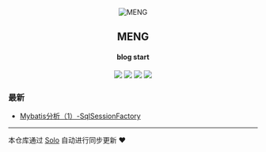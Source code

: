 <p align="center"><img alt="MENG" src="https://property-liefeng.oss-cn-shenzhen.aliyuncs.com/TEST/hzwy_property/20190831/20190831103035cuKCyLpr.png"></p><h2 align="center">
MENG
</h2>

<h4 align="center">blog start</h4>
<p align="center"><a title="MENG" target="_blank" href="https://github.com/huhoudong/solo-blog"><img src="https://img.shields.io/github/last-commit/huhoudong/solo-blog.svg?style=flat-square&color=FF9900"></a>
<a title="GitHub repo size in bytes" target="_blank" href="https://github.com/huhoudong/solo-blog"><img src="https://img.shields.io/github/repo-size/huhoudong/solo-blog.svg?style=flat-square"></a>
<a title="Solo Version" target="_blank" href="https://github.com/b3log/solo/releases"><img src="https://img.shields.io/badge/solo-3.6.4-f1e05a.svg?style=flat-square&color=blueviolet"></a>
<a title="Hits" target="_blank" href="https://github.com/b3log/hits"><img src="https://hits.b3log.org/huhoudong/solo-blog.svg"></a></p>

### 最新

* [Mybatis分析（1）-SqlSessionFactory](http://www.huhdcc.top/articles/2019/08/31/1567232013687.html)



---

本仓库通过 [Solo](https://github.com/b3log/solo) 自动进行同步更新 ❤️ 